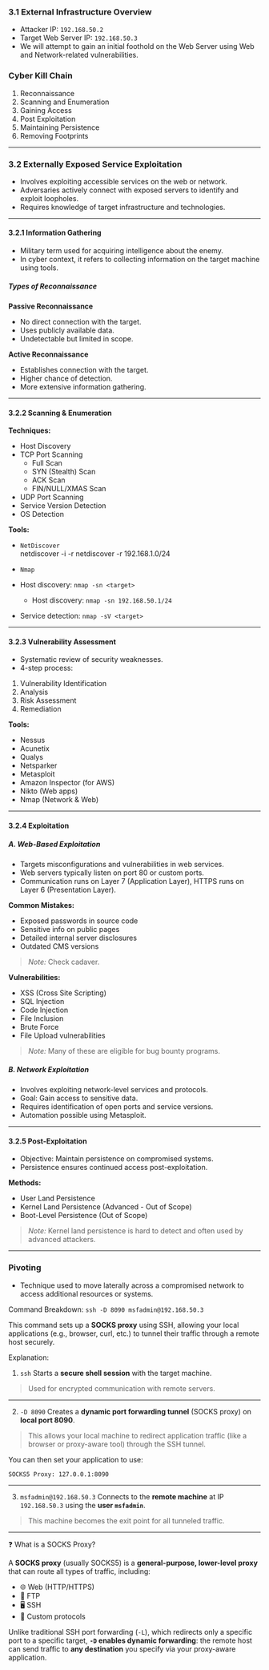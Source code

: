 ### 3.1 External Infrastructure Overview

- Attacker IP: `192.168.50.2`
- Target Web Server IP: `192.168.50.3`
- We will attempt to gain an initial foothold on the Web Server using Web and Network-related vulnerabilities.

### Cyber Kill Chain

1. Reconnaissance  
2. Scanning and Enumeration  
3. Gaining Access  
4. Post Exploitation  
5. Maintaining Persistence  
6. Removing Footprints  

---

### 3.2 Externally Exposed Service Exploitation

- Involves exploiting accessible services on the web or network.
- Adversaries actively connect with exposed servers to identify and exploit loopholes.
- Requires knowledge of target infrastructure and technologies.

---

#### 3.2.1 Information Gathering

- Military term used for acquiring intelligence about the enemy.
- In cyber context, it refers to collecting information on the target machine using tools.

##### Types of Reconnaissance

**Passive Reconnaissance**
- No direct connection with the target.
- Uses publicly available data.
- Undetectable but limited in scope.

**Active Reconnaissance**
- Establishes connection with the target.
- Higher chance of detection.
- More extensive information gathering.

---

#### 3.2.2 Scanning & Enumeration

**Techniques:**
- Host Discovery  
- TCP Port Scanning  
  - Full Scan  
  - SYN (Stealth) Scan  
  - ACK Scan  
  - FIN/NULL/XMAS Scan  
- UDP Port Scanning  
- Service Version Detection  
- OS Detection  

**Tools:**
- `NetDiscover`  
netdiscover -i <interface> -r <IP address CIDR format>
netdiscover -r 192.168.1.0/24

- `Nmap`  
- Host discovery: `nmap -sn <target>`
   - Host discovery: `nmap -sn 192.168.50.1/24`
- Service detection: `nmap -sV <target>`

---

#### 3.2.3 Vulnerability Assessment

- Systematic review of security weaknesses.
- 4-step process:
1. Vulnerability Identification  
2. Analysis  
3. Risk Assessment  
4. Remediation  

**Tools:**
- Nessus  
- Acunetix  
- Qualys  
- Netsparker  
- Metasploit  
- Amazon Inspector (for AWS)  
- Nikto (Web apps)  
- Nmap (Network & Web)

---

#### 3.2.4 Exploitation

##### A. Web-Based Exploitation

- Targets misconfigurations and vulnerabilities in web services.
- Web servers typically listen on port 80 or custom ports.
- Communication runs on Layer 7 (Application Layer), HTTPS runs on Layer 6 (Presentation Layer).

**Common Mistakes:**
- Exposed passwords in source code  
- Sensitive info on public pages  
- Detailed internal server disclosures  
- Outdated CMS versions

> *Note:* Check cadaver.

**Vulnerabilities:**
- XSS (Cross Site Scripting)  
- SQL Injection  
- Code Injection  
- File Inclusion  
- Brute Force  
- File Upload vulnerabilities  

> *Note:* Many of these are eligible for bug bounty programs.

##### B. Network Exploitation

- Involves exploiting network-level services and protocols.
- Goal: Gain access to sensitive data.
- Requires identification of open ports and service versions.
- Automation possible using Metasploit.

---

#### 3.2.5 Post-Exploitation

- Objective: Maintain persistence on compromised systems.
- Persistence ensures continued access post-exploitation.

**Methods:**
- User Land Persistence  
- Kernel Land Persistence (Advanced - Out of Scope)  
- Boot-Level Persistence (Out of Scope)  

> *Note:* Kernel land persistence is hard to detect and often used by advanced attackers.

---

### Pivoting

- Technique used to move laterally across a compromised network to access additional resources or systems.

Command Breakdown: `ssh -D 8090 msfadmin@192.168.50.3`

This command sets up a **SOCKS proxy** using SSH, allowing your local applications (e.g., browser, curl, etc.) to tunnel their traffic through a remote host securely.

Explanation:

1. `ssh`
Starts a **secure shell session** with the target machine.

> Used for encrypted communication with remote servers.

---

2. `-D 8090`
Creates a **dynamic port forwarding tunnel** (SOCKS proxy) on **local port 8090**.

> This allows your local machine to redirect application traffic (like a browser or proxy-aware tool) through the SSH tunnel.

You can then set your application to use:
```
SOCKS5 Proxy: 127.0.0.1:8090
```

---

3. `msfadmin@192.168.50.3`
Connects to the **remote machine** at IP `192.168.50.3` using the **user `msfadmin`**.

> This machine becomes the exit point for all tunneled traffic.

---

❓ What is a SOCKS Proxy?

A **SOCKS proxy** (usually SOCKS5) is a **general-purpose, lower-level proxy** that can route all types of traffic, including:

- 🌐 Web (HTTP/HTTPS)
- 📁 FTP
- 🖥️ SSH
- 🧪 Custom protocols

Unlike traditional SSH port forwarding (`-L`), which redirects only a specific port to a specific target, **`-D` enables dynamic forwarding**: the remote host can send traffic to **any destination** you specify via your proxy-aware application.

